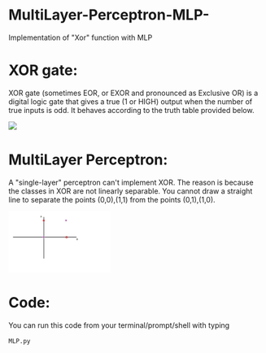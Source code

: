 # MultiLayer-Perceptron-MLP-
Implementation of "Xor" function with MLP
# XOR gate:
XOR gate (sometimes EOR, or EXOR and pronounced as Exclusive OR) is a digital logic gate that gives a true (1 or HIGH) output when the number of true inputs is odd. It behaves according to the truth table provided below.

<img src="Image/XOR.png" width="200" class="center" />

# MultiLayer Perceptron: 

A "single-layer" perceptron can't implement XOR. The reason is because the classes in XOR are not linearly separable. You cannot draw a straight line to separate the points (0,0),(1,1) from the points (0,1),(1,0).

<img src="Image/AB.png" width="200" class="center" />


# Code: 

You can run this code from your terminal/prompt/shell with typing
```python
MLP.py
```
